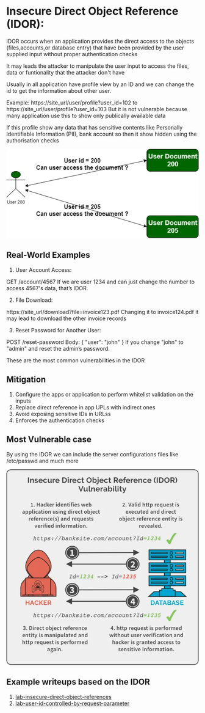 # Insecure Direct Object Reference (IDOR):

IDOR occurs when an application provides the direct access to the objects (files,accounts,or database entry) that have been provided by the user supplied input without proper authentication checks

It may leads the attacker to manipulate the user input to access the files, data or funtionality that the attacker don't have

Usually in all application have profile view by an ID and we can change the id to get the information about other user.

Example:
        https://site_url/user/profile?user_id=102 to https://site_url/user/profile?user_id=103
But it is not vulnerable because many application use this to show only publically available data

If this profile show any data that has sensitive contents like Personally Identifiable Information (PII), bank account so then it show hidden using the authorisation checks

![image1](../images/idor.png)

## Real-World Examples
1. User Account Access:

GET /account/4567
If we are user 1234 and can just change the number to access 4567's data, that’s IDOR.

2. File Download:

https://site_url/download?file=invoice123.pdf
Changing it to invoice124.pdf it may lead to download the other invoice records

3. Reset Password for Another User:

POST /reset-password
Body: { "user": "john" }
If you change "john" to "admin" and reset the admin’s password.

These are the most common vulnerabilities in the IDOR

## Mitigation

1. Configure the apps or application to perform whitelist validation on the inputs
2. Replace direct reference in app UPLs with indirect ones
3. Avoid exposing sensitive IDs in URLss
4. Enforces the authentication checks

## Most Vulnerable case

By using the IDOR we can include the server configurations files like /etc/passwd and much more

![image2](../images/idor2.png)

## Example writeups based on the IDOR

1. [lab-insecure-direct-object-references](https://github.com/minato500/portswigger-writeups/tree/main/labs/lab-insecure-direct-object-references)
2. [lab-user-id-controlled-by-request-parameter](https://github.com/minato500/portswigger-writeups/tree/main/labs/lab-user-id-controlled-by-request-parameter)
